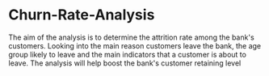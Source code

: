 # Churn-Rate-Analysis

The aim of the analysis is to determine the attrition rate among the bank's customers. Looking into the main reason customers leave the bank, the age group likely to leave and the main indicators that a customer is about to leave. The analysis will help boost the bank's customer retaining level
